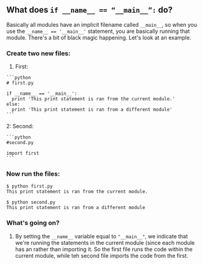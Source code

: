 ## What does `if __name__ == “__main__”:` do?

Basically all modules have an implicit filename called `__main__`, so when you use the `__name__ == '__main__'` statement, you are basically running that module. There's a bit of black magic happening. Let's look at an example.

### Create two new files:

  1. First:

    ```python    
    # first.py

    if __name__ == '__main__':
      print 'This print statement is ran from the current module.'
    else:
      print 'This print statement is ran from a different module'
    ```

  2: Second:

    ```python
    #second.py

    import first
    ```
        
### Now run the files:

```
$ python first.py
This print statement is ran from the current module.

$ python second.py
This print statement is ran from a different module
```

### What's going on?

1. By setting the `__name__` variable equal to `"__main__"`, we indicate that we're running the statements in the current module (since each module has an rather than importing it. So the first file runs the code within the current module, while teh second file imports the code from the first.




